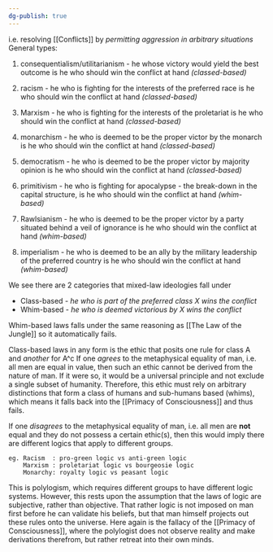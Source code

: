 ```yaml
---
dg-publish: true
---
```

i.e. resolving [[Conflicts]] by _permitting aggression in arbitrary situations_
General types:
1. consequentialism/utilitarianism - he whose victory would yield the best outcome is he who should win the conflict at hand _(classed-based)_
   
2. racism - he who is fighting for the interests of the preferred race is he who should win the conflict at hand _(classed-based)_
   
3. Marxism - he who is fighting for the interests of the proletariat is he who should win the conflict at hand _(classed-based)_
   
4. monarchism - he who is deemed to be the proper victor by the monarch is he who should win the conflict at hand _(classed-based)_
   
5. democratism - he who is deemed to be the proper victor by majority opinion is he who should win the conflict at hand _(classed-based)_
   
6.  primitivism - he who is fighting for apocalypse - the break-down in the capital structure, is he who should win the conflict at hand _(whim-based)_
   
7. Rawlsianism - he who is deemed to be the proper victor by a party situated behind a veil of ignorance is he who should win the conflict at hand _(whim-based)_
   
8. imperialism - he who is deemed to be an ally by the military leadership of the preferred country is he who should win the conflict at hand _(whim-based)_

We see there are 2 categories that mixed-law ideologies fall under
- Class-based - _he who is part of the preferred class X wins the conflict_
- Whim-based - _he who is deemed victorious by X wins the conflict_ 

Whim-based laws falls under the same reasoning as [[The Law of the Jungle]] so it automatically fails.

Class-based laws in any form is the ethic that posits one rule for class A and _another_ for A^c
If one _agrees_ to the metaphysical equality of man, i.e. all men are equal in value, then such an ethic cannot be derived from the nature of man. 
If it were so, it would be a universal principle and not exclude a single subset of humanity. 
Therefore, this ethic must rely on arbitrary distinctions that form a class of humans and sub-humans based (whims), which means it falls back into the [[Primacy of Consciousness]] and  thus fails.

If one _disagrees_ to the metaphysical equality of man, i.e. all men are **not** equal and they do not possess a certain ethic(s), then this would imply there are different logics that apply to different groups.
```
eg. Racism  : pro-green logic vs anti-green logic
	Marxism : proletariat logic vs bourgeosie logic
	Monarchy: royalty logic vs peasant logic
```

This is polylogism, which requires different groups to have different logic systems.
However, this rests upon the assumption that the laws of logic are subjective, rather than objective. That rather logic is not imposed on man first before he can validate his beliefs, but that man himself projects out these rules onto the universe.
Here again is the fallacy of the [[Primacy of Consciousness]], where the polylogist does not observe reality and make derivations therefrom, but rather retreat into their own minds.